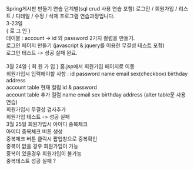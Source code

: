 Spring게시판 만들기 연습 단계별(sql crud 사용 연습 포함) 로그인 / 회원가입 / 리스트 / 디테일 / 수정 / 삭제 프로그램 연습과정입니다. 
<br>
3-23일
<br>
{ 로 그 인 } 
<br>
테이블 : account -> id 와 password 2가지 컬럼을 만들기.
<br>
로그인 페이지 만들기 (javascript & jquery를 이용한 무결성 테스트 포함)
<br>
로그인 테스트 -> 성공 실패 완료.
<br>
<br>
3월 24일 
{ 회 원 가 입 }
홈.jsp에서 회원가입 페이지로 이동
<br>
회원가입시 입력해야할 사항 : id password name email sex(checkbox) birthday address 
<br>
account table 현재 컬럼 id & password
<br>
account table 추가 컬럼 name email sex birthday address  (alter table문 사용 연습)
<br>
회원가입시 무결성 검사추가
<br>
회원가입 테스트 -> 성공 실패 
<br>
3월 25일
회원가입시 아이디 중복체크
<br>
아이디 중복체크 버튼 생성
<br>
중복체크 버튼 클릭시 팝업창으로 중복확인
<br>
중복이 없을 경우 회원가입이 가능
<br>
중복이 있을경우 회원가입이 불가능
<br>
중복테스트 성공 실패  ?


